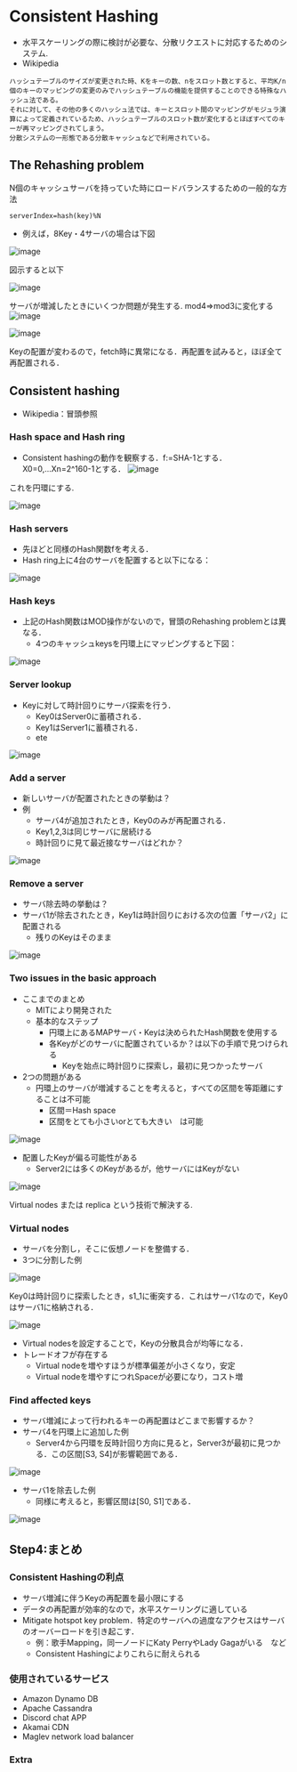 # Consistent Hashing
- 水平スケーリングの際に検討が必要な、分散リクエストに対応するためのシステム.
- Wikipedia
```
ハッシュテーブルのサイズが変更された時、Kをキーの数、nをスロット数とすると、平均K/n個のキーのマッピングの変更のみでハッシュテーブルの機能を提供することのできる特殊なハッシュ法である。
それに対して、その他の多くのハッシュ法では、キーとスロット間のマッピングがモジュラ演算によって定義されているため、ハッシュテーブルのスロット数が変化するとほぼすべてのキーが再マッピングされてしまう。
分散システムの一形態である分散キャッシュなどで利用されている。
```

 
## The Rehashing problem
N個のキャッシュサーバを持っていた時にロードバランスするための一般的な方法
```
serverIndex=hash(key)%N
```
- 例えば，8Key・4サーバの場合は下図

![image](https://github.com/melonoidz/system_design_note/assets/27326835/b4282061-1bc1-42dd-9403-3ad5463f51a7)

図示すると以下

![image](https://github.com/melonoidz/system_design_note/assets/27326835/529b3309-e2ad-44e1-8752-52673ca961e3)

サーバが増減したときにいくつか問題が発生する.
mod4⇒mod3に変化する
![image](https://github.com/melonoidz/system_design_note/assets/27326835/f9900b70-6bd8-4564-a15a-3234de00f236)

![image](https://github.com/melonoidz/system_design_note/assets/27326835/6ecbccb6-66e6-4e96-8d81-969a28e7f25d)

Keyの配置が変わるので，fetch時に異常になる．再配置を試みると，ほぼ全て再配置される．

## Consistent hashing
- Wikipedia：冒頭参照

### Hash space and Hash ring
- Consistent hashingの動作を観察する．f:=SHA-1とする．
X0=0,...Xn=2^160-1とする．
![image](https://github.com/melonoidz/system_design_note/assets/27326835/6c187f7e-7032-48fc-9422-49587778fabd)

これを円環にする.

![image](https://github.com/melonoidz/system_design_note/assets/27326835/0fe39018-bee7-41ac-9ded-40e64e538bf8)

### Hash servers
- 先ほどと同様のHash関数fを考える．
- Hash ring上に4台のサーバを配置すると以下になる：

![image](https://github.com/melonoidz/system_design_note/assets/27326835/54a22def-bac8-4174-a929-4c5fb1f0e5bd)

###  Hash keys
- 上記のHash関数はMOD操作がないので，冒頭のRehashing problemとは異なる．
  - 4つのキャッシュkeysを円環上にマッピングすると下図：

![image](https://github.com/melonoidz/system_design_note/assets/27326835/f323d4a3-b7db-467a-8bfa-d780c6460b7d)

### Server lookup
- Keyに対して時計回りにサーバ探索を行う．
  - Key0はServer0に蓄積される．
  - Key1はServer1に蓄積される．
  - ete

![image](https://github.com/melonoidz/system_design_note/assets/27326835/844650eb-2e59-4a2d-93fa-14ef3d8084a5)

### Add a server
- 新しいサーバが配置されたときの挙動は？
- 例
  - サーバ4が追加されたとき，Key0のみが再配置される．
  - Key1,2,3は同じサーバに居続ける
  - 時計回りに見て最近接なサーバはどれか？

![image](https://github.com/melonoidz/system_design_note/assets/27326835/37c4482a-bf2c-4b36-b4a9-333850b9f715)

### Remove a server
- サーバ除去時の挙動は？
- サーバ1が除去されたとき，Key1は時計回りにおける次の位置「サーバ2」に配置される
  - 残りのKeyはそのまま

![image](https://github.com/melonoidz/system_design_note/assets/27326835/e62d4e16-ae2f-4f8a-91e0-9563cf356a2c)


### Two issues in the basic approach
- ここまでのまとめ 
  - MITにより開発された
  - 基本的なステップ
    - 円環上にあるMAPサーバ・Keyは決められたHash関数を使用する
    - 各Keyがどのサーバに配置されているか？は以下の手順で見つけられる
      - Keyを始点に時計回りに探索し，最初に見つかったサーバ
- 2つの問題がある
  - 円環上のサーバが増減することを考えると，すべての区間を等距離にすることは不可能
    - 区間＝Hash space
    - 区間をとても小さいorとても大きい　は可能

![image](https://github.com/melonoidz/system_design_note/assets/27326835/4682b7fb-a99b-47f9-9f33-c7be8f9a5236)

  - 配置したKeyが偏る可能性がある
    - Server2には多くのKeyがあるが，他サーバにはKeyがない

![image](https://github.com/melonoidz/system_design_note/assets/27326835/03a54693-b9b1-4c54-9c00-f366b13e51f3)

Virtual nodes または replica という技術で解決する.

### Virtual nodes
- サーバを分割し，そこに仮想ノードを整備する．
- 3つに分割した例

![image](https://github.com/melonoidz/system_design_note/assets/27326835/a04b42ff-e086-4497-bc61-01a3638c638f)

Key0は時計回りに探索したとき，s1_1に衝突する．これはサーバ1なので，Key0はサーバ1に格納される．

![image](https://github.com/melonoidz/system_design_note/assets/27326835/9c7ed6b5-3498-4622-bb36-39c34f5c76d1)

- Virtual nodesを設定することで，Keyの分散具合が均等になる．
- トレードオフが存在する
  - Virtual nodeを増やすほうが標準偏差が小さくなり，安定
  - Virtual nodeを増やすにつれSpaceが必要になり，コスト増

### Find affected keys
- サーバ増減によって行われるキーの再配置はどこまで影響するか？
- サーバ4を円環上に追加した例
  - Server4から円環を反時計回り方向に見ると，Server3が最初に見つかる．この区間[S3, S4]が影響範囲である．

![image](https://github.com/melonoidz/system_design_note/assets/27326835/2c5115c0-9c9a-4709-970a-93e707caeb02)

- サーバ1を除去した例
  - 同様に考えると，影響区間は[S0, S1]である．

![image](https://github.com/melonoidz/system_design_note/assets/27326835/673c261a-83d7-4a8b-9f94-59f8bf6bb35a)

## Step4:まとめ
### Consistent Hashingの利点
- サーバ増減に伴うKeyの再配置を最小限にする
- データの再配置が効率的なので，水平スケーリングに適している
- Mitigate hotspot key problem．特定のサーバへの過度なアクセスはサーバのオーバーロードを引き起こす．
  - 例：歌手Mapping，同一ノードにKaty PerryやLady Gagaがいる　など
  - Consistent Hashingによりこれらに耐えられる

### 使用されているサービス
- Amazon Dynamo DB
- Apache Cassandra
- Discord chat APP
- Akamai CDN
- Maglev network load balancer 

### Extra
